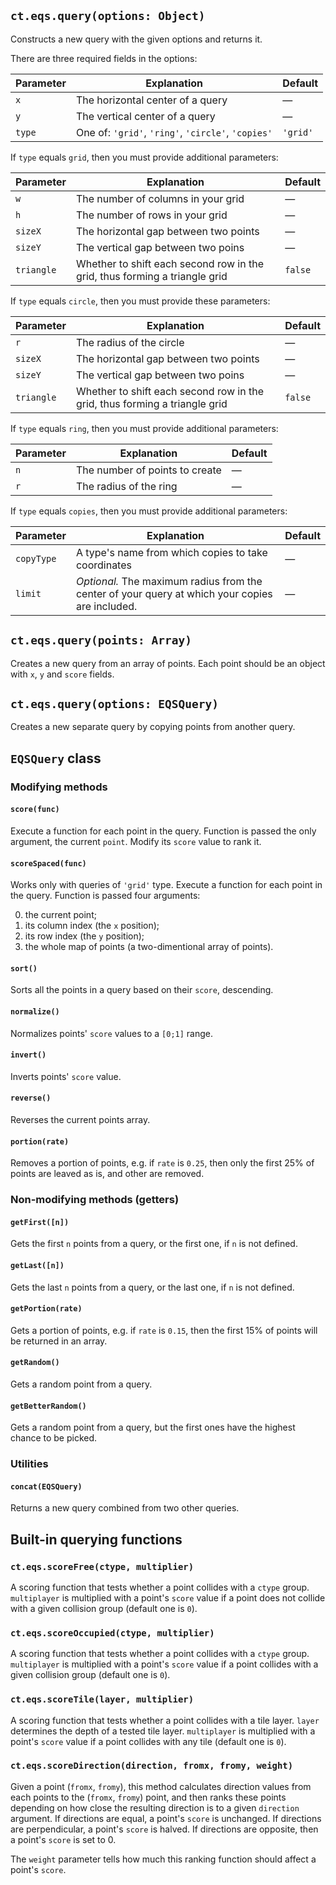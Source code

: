 ## `ct.eqs.query(options: Object)`

Constructs a new query with the given options and returns it.

There are three required fields in the options:

Parameter | Explanation | Default
--        | -           |-
`x`       | The horizontal center of a query | —
`y`       | The vertical center of a query | —
`type`    | One of: `'grid'`, `'ring'`, `'circle'`, `'copies'` | `'grid'`

If `type` equals `grid`, then you must provide additional parameters:

Parameter | Explanation | Default
--        | -           | -
`w`       | The number of columns in your grid | —
`h`       | The number of rows in your grid    | —
`sizeX`   | The horizontal gap between two points | —
`sizeY`   | The vertical gap between two poins | —
`triangle`| Whether to shift each second row in the grid, thus forming a triangle grid | `false`

If `type` equals `circle`, then you must provide these parameters:

Parameter | Explanation | Default
--        | -           | -
`r`       | The radius of the circle | —
`sizeX`   | The horizontal gap between two points | —
`sizeY`   | The vertical gap between two poins | —
`triangle`| Whether to shift each second row in the grid, thus forming a triangle grid | `false`

If `type` equals `ring`, then you must provide additional parameters:

Parameter | Explanation | Default
--        | -           | -
`n`       | The number of points to create | —
`r`       | The radius of the ring | —

If `type` equals `copies`, then you must provide additional parameters:

Parameter | Explanation | Default
--        | -           | -
`copyType`| A type's name from which copies to take coordinates | —
`limit`   | *Optional.* The maximum radius from the center of your query at which your copies are included. | —


## `ct.eqs.query(points: Array)`

Creates a new query from an array of points. Each point should be an object with `x`, `y` and `score` fields.

## `ct.eqs.query(options: EQSQuery)`

Creates a new separate query by copying points from another query.

## `EQSQuery` class

### Modifying methods

#### `score(func)`

Execute a function for each point in the query. Function is passed the only argument, the current `point`. Modify its `score` value to rank it.

#### `scoreSpaced(func)`

Works only with queries of `'grid'` type. Execute a function for each point in the query. Function is passed four arguments:

0. the current point;
1. its column index (the `x` position);
2. its row index (the `y` position);
3. the whole map of points (a two-dimentional array of points).

#### `sort()`

Sorts all the points in a query based on their `score`, descending.

#### `normalize()`

Normalizes points' `score` values to a `[0;1]` range.

#### `invert()`

Inverts points' `score` value.

#### `reverse()`

Reverses the current points array.

#### `portion(rate)`

Removes a portion of points, e.g. if `rate` is `0.25`, then only the first 25% of points are leaved as is, and other are removed.


### Non-modifying methods (getters)

#### `getFirst([n])`

Gets the first `n` points from a query, or the first one, if `n` is not defined.

#### `getLast([n])`

Gets the last `n` points from a query, or the last one, if `n` is not defined.

#### `getPortion(rate)`

Gets a portion of points, e.g. if `rate` is `0.15`, then the first 15% of points will be returned in an array.

#### `getRandom()`

Gets a random point from a query.

#### `getBetterRandom()`

Gets a random point from a query, but the first ones have the highest chance to be picked.

### Utilities

#### `concat(EQSQuery)`

Returns a new query combined from two other queries.

## Built-in querying functions

### `ct.eqs.scoreFree(ctype, multiplier)`

A scoring function that tests whether a point collides with a `ctype` group. `multiplayer` is multiplied with a point's `score` value if a point does not collide with a given collision group (default one is `0`).

### `ct.eqs.scoreOccupied(ctype, multiplier)`

A scoring function that tests whether a point collides with a `ctype` group. `multiplayer` is multiplied with a point's `score` value if a point collides with a given collision group (default one is `0`).

### `ct.eqs.scoreTile(layer, multiplier)`

A scoring function that tests whether a point collides with a tile layer. `layer` determines the depth of a tested tile layer. `multiplayer` is multiplied with a point's `score` value if a point collides with any tile (default one is `0`).

### `ct.eqs.scoreDirection(direction, fromx, fromy, weight)`

Given a point (`fromx`, `fromy`), this method calculates direction values from each points to the (`fromx`, `fromy`) point, and then ranks these points depending on how close the resulting direction is to a given `direction` argument. If directions are equal, a point's `score` is unchanged. If directions are perpendicular, a point's `score` is halved. If directions are opposite, then a point's `score` is set to 0.

The `weight` parameter tells how much this ranking function should affect a point's `score`.